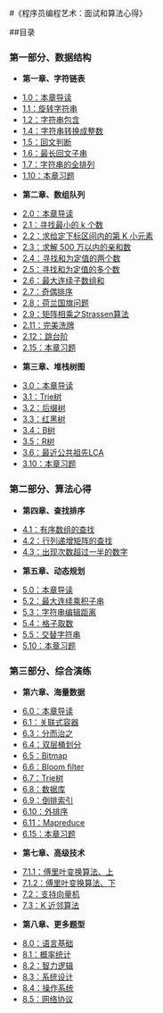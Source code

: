 #《程序员编程艺术：面试和算法心得》

##目录
### 第一部分、数据结构
* **第一章、字符链表**
 - [1.0：本章导读](01.00.md)
 - [1.1：旋转字符串](01.01.md)
 - [1.2：字符串包含](01.02.md)
 - [1.4：字符串转换成整数](01.04.md)
 - [1.5：回文判断](01.05.md)
 - [1.6：最长回文子串](01.06.md)
 - [1.7：字符串的全排列](01.07.md)
 - [1.10：本章习题](01.10.md)
* **第二章、数组队列**
 - [2.0：本章导读](02.00.md)
 - [2.1：寻找最小的 k 个数](02.01.md) 
 - [2.2：求给定下标区间内的第 K 小元素](02.02.md)
 - [2.3：求解 500 万以内的亲和数](02.03.md)
 - [2.4：寻找和为定值的两个数](02.04.md)
 - [2.5：寻找和为定值的多个数](02.05.md)
 - [2.6：最大连续子数组和](02.06.md)
 - [2.7：奇偶排序](02.07.md)
 - [2.8：荷兰国旗问题](02.08.md)
 - [2.9：矩阵相乘之Strassen算法](02.09.md)
 - [2.11：完美洗牌](02.11.md)
 - [2.12：跳台阶](2.12.md)
 - [2.15：本章习题](02.15.md)
* **第三章、堆栈树图**
 - [3.0：本章导读](03.00.md)
 - [3.1：Trie树](03.01.md)
 - [3.2：后缀树](03.02.md)
 - [3.3：红黑树](03.03.md)
 - [3.4：B树](03.04.md)
 - [3.5：R树](03.05.md)
 - [3.6：最近公共祖先LCA](03.06.md)
 - [3.10：本章习题](03.10.md)
 
### 第二部分、算法心得
* **第四章、查找排序**
 - [4.1：有序数组的查找](04.01.md)
 - [4.2：行列递增矩阵的查找](04.02.md)
 - [4.3：出现次数超过一半的数字](04.03.md)
* **第五章、动态规划**
 - [5.0：本章导读](05.00.md)
 - [5.2：最大连续乘积子串](05.02.md)
 - [5.3：字符串编辑距离](05.03.md)
 - [5.4：格子取数](05.04.md)
 - [5.5：交替字符串](05.05.md)
 - [5.10：本章习题](05.10.md)
 
### 第三部分、综合演练
* **第六章、海量数据**
 - [6.0：本章导读](06.00.md)
 - [6.1：关联式容器](06.01.md)
 - [6.3：分而治之](06.03.md)
 - [6.4：双层桶划分](06.04.md)
 - [6.5：Bitmap](06.05.md)
 - [6.6：Bloom filter](06.06.md)
 - [6.7：Trie树](06.07.md)
 - [6.8：数据库](06.08.md)
 - [6.9：倒排索引](06.09.md)
 - [6.10：外排序](06.10.md)
 - [6.11：Mapreduce](06.11.md)
 - [6.15：本章习题](06.15.md)
* **第七章、高级技术**
 - [7.1.1：傅里叶变换算法、上](07.01.01.md)
 - [7.1.2：傅里叶变换算法、下](07.01.02.md)
 - [7.2：支持向量机](07.02.svm.md)
 - [7.3：K 近邻算法](07.03.md)
* **第八章、更多题型**
 - [8.0：语言基础](08.00.md)
 - [8.1：概率统计](08.01.md)
 - [8.2：智力逻辑](08.02.md)
 - [8.3：系统设计](08.03.md)
 - [8.4：操作系统](08.04.md)
 - [8.5：网络协议](08.05.md)
